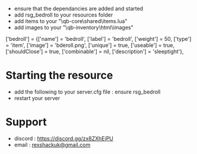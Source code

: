 
- ensure that the dependancies are added and started
- add rsg_bedroll to your resources folder
- add items to your "\qb-core\shared\items.lua"
- add images to your "\qb-inventory\html\images"

['bedroll']					= {['name'] = 'bedroll', 			  	  		['label'] = 'bedroll', 				['weight'] = 50, 		['type'] = 'item', 		['image'] = 'bderoll.png', 				['unique'] = true, 		['useable'] = true, 	['shouldClose'] = true,		['combinable'] = nil,   ['description'] = 'sleeptight'},


# Starting the resource
- add the following to your server.cfg file : ensure rsg_bedroll
- restart your server

# Support
- discord : https://discord.gg/zx8ZXhEjPU
- email : rexshackuk@gmail.com
